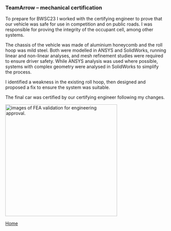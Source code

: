 ### TeamArrow – mechanical certification


To prepare for BWSC23 I worked with the certifying engineer to prove that our vehicle was safe for use in competition and on public roads. 
I was responsible for proving the integrity of the occupant cell, among other systems. 
<br>

The chassis of the vehicle was made of aluminium honeycomb and the roll hoop was mild steel. 
Both were modelled in ANSYS and SolidWorks, running linear and non-linear analyses, and mesh refinement studies were required to ensure driver safety. 
While ANSYS analysis was used where possible, systems with complex geometry were analysed in SolidWorks to simplify the process. 
<br>

I identified a weakness in the existing roll hoop, then designed and proposed a fix to ensure the system was suitable. 
<br>

The final car was certified by our certifying engineer following my changes. 
<br>



<img src="./../../imgs/design-validation-various.jpeg" alt="images of FEA validation for engineering approval." height="350">


[Home](./..)
